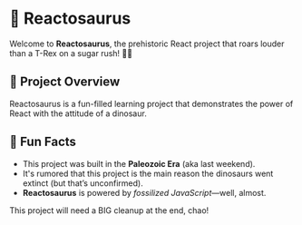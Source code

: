 # 🦖 Reactosaurus

Welcome to **Reactosaurus**, the prehistoric React project that roars louder than a T-Rex on a sugar rush! 🦕🦖

## 🚀 Project Overview

Reactosaurus is a fun-filled learning project that demonstrates the power of React with the attitude of a dinosaur.

## 🎉 Fun Facts

- This project was built in the **Paleozoic Era** (aka last weekend).
- It's rumored that this project is the main reason the dinosaurs went extinct (but that’s unconfirmed).
- **Reactosaurus** is powered by *fossilized JavaScript*—well, almost.

This project will need a BIG cleanup at the end, chao!

